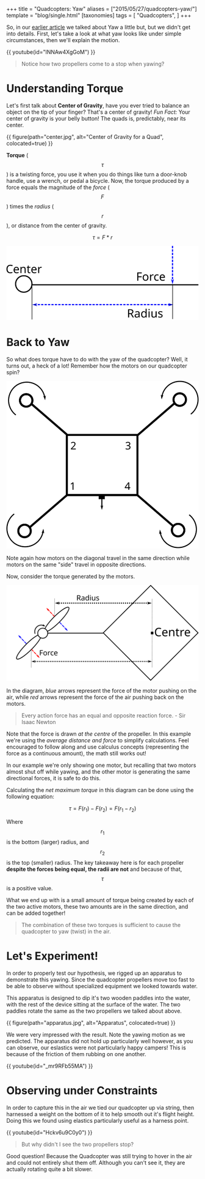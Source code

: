 +++
title = "Quadcopters: Yaw"
aliases = ["2015/05/27/quadcopters-yaw/"]
template = "blog/single.html"
[taxonomies]
tags = [
  "Quadcopters",
]
+++

So, in our [earlier article](/2015/05/19/quadcopters-orientation/) we talked about Yaw a little but, but we didn't get into details. First, let's take a look at what yaw looks like under simple circumstances, then we'll explain the motion.

<!-- more -->

{{ youtube(id="lNNAw4XgGoM") }}

> Notice how two propellers come to a stop when yawing?

# Understanding Torque

Let's first talk about **Center of Gravity**, have you ever tried to balance an object on the tip of your finger? That's a center of gravity! *Fun Fact:* Your center of gravity is your belly button! The quads is, predictably, near its center.

{{ figure(path="center.jpg", alt="Center of Gravity for a Quad", colocated=true) }}

**Torque** ($$ \tau $$) is a twisting force, you use it when you do things like turn a door-knob handle, use a wrench, or pedal a bicycle. Now, the torque produced by a force equals the magnitude of the *force* ($$ F $$) times the *radius* ($$ r $$), or distance from the center of gravity.

$$ \tau = F*r $$

<img src="torque-3.svg" alt="Diagram of Torque">

# Back to Yaw

So what does torque have to do with the yaw of the quadcopter? Well, it turns out, a heck of a lot! Remember how the motors on our quadcopter spin?

<img src="quad-1.svg" alt="Quad Diagram">

Note again how motors on the diagonal travel in the same direction while motors on the same "side" travel in opposite directions.

Now, consider the torque generated by the motors.

<img src="torque-diag-4.svg" alt="Torque Diagram for a Motor">

In the diagram, *blue* arrows represent the force of the motor pushing on the air, while *red* arrows represent the force of the air pushing back on the motors.

> Every action force has an equal and opposite reaction force. - Sir Isaac Newton

Note that the force is drawn *at the centre* of the propeller. In this example we're using the *average distance and force* to simplify calculations. Feel encouraged to follow along and use calculus concepts (representing the force as a continuous amount), the math still works out!

In our example we're only showing one motor, but recalling that two motors almost shut off while yawing, and the other motor is generating the same directional forces, it is safe to do this.

Calculating the *net maximum torque* in this diagram can be done using the following equation:

$$
  \tau = F(r_1)-F(r_2) = F(r_1-r_2)
$$

Where $$ r_1 $$ is the bottom (larger) radius, and $$ r_2 $$ is the top (smaller) radius. The key takeaway here is for each propeller **despite the forces being equal, the radii are not** and because of that, $$ \tau $$ is a positive value.

What we end up with is a small amount of torque being created by each of the two active motors, these two amounts are in the same direction, and can be added together!

> The combination of these two torques is sufficient to cause the quadcopter to yaw (twist) in the air.

# Let's Experiment!

In order to properly test our hypothesis, we rigged up an apparatus to demonstrate this yawing. Since the quadcopter propellers move too fast to be able to observe without specialized equipment we looked towards water.

This apparatus is designed to dip it's two wooden paddles into the water, with the rest of the device sitting at the surface of the water. The two paddles rotate the same as the two propellers we talked about above.

{{ figure(path="apparatus.jpg", alt="Apparatus", colocated=true) }}

We were very impressed with the result. Note the yawing motion as we predicted. The apparatus did not hold up particularly well however, as you can observe, our eslastics were not particularly happy campers! This is because of the friction of them rubbing on one another.

{{ youtube(id="_mr9RFb55MA") }}

# Observing under Constraints

In order to capture this in the air we tied our quadcopter up via string, then harnessed a weight on the bottom of it to help smooth out it's flight height. Doing this we found using elastics particularly useful as a harness point.

{{ youtube(id="Hckv6u9C0y0") }}

> But why didn't I see the two propellers stop?

Good question! Because the Quadcopter was still trying to hover in the air and could not entirely shut them off. Although you can't see it, they are actually rotating quite a bit slower.
